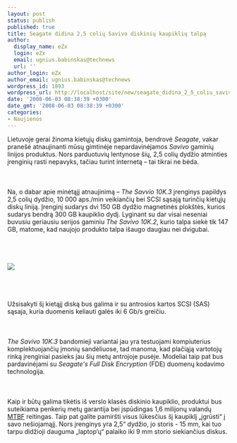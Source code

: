 ```yaml
---
layout: post
status: publish
published: true
title: Seagate didina 2,5 colių Savivo diskinių kaupiklių talpą
author:
  display_name: eZx
  login: eZx
  email: ugnius.babinskas@technews
  url: ''
author_login: eZx
author_email: ugnius.babinskas@technews
wordpress_id: 1893
wordpress_url: http://localhost/site/new/seagate_didina_2_5_coliu_savivo_diskiniu_kaupikliu_talpa/
date: '2008-06-03 08:38:39 +0300'
date_gmt: '2008-06-03 08:38:39 +0300'
categories:
- Naujienos
---
```

<p>Lietuvoje gerai žinoma kietųjų diskų gamintoja, bendrovė <i>Seagate</i>, vakar pranešė atnaujinanti mūsų gimtinėje nepardavinėjamos <i>Savivo</i> gaminių linijos produktus. Nors parduotuvių lentynose šių, 2,5 colių dydžio atminties įrenginių rasti nepavyks, tačiau turint internetą – tai tikrai ne bėda.<br />
<br><br />
<br>Na, o dabar apie minėtąjį atnaujinimą – <i> The Savvio 10K.3</i> įrenginys papildys 2,5 colių dydžio, 10 000 aps./min veikiančių bei SCSI sąsają turinčių kietųjų diskų liniją. Įrenginį sudarys dvi 150 GB dydžio magnetinės plokštės, kurios sudarys bendrą 300 GB kaupiklio dydį. Lyginant su dar visai neseniai buvusiu geriausiu serijos gaminiu <i>The Savivo 10K.2</i>, kurio talpa siekė tik 147 GB, matome, kad naujojo produkto talpa išaugo daugiau nei dvigubai.<br />
<br><br />
<br><br><img src="http://www.technews.lt/upl/Failai/savvio-10k3.jpg"><br><br />
<br><br />
<br> Užsisakyti šį kietąjį diską bus galima ir su antrosios kartos SCSI (SAS) sąsaja, kuria duomenis keliauti galės iki 6 Gb/s greičiu.<br />
<br><br />
<br><i>The Savivo 10K.3</i> bandomieji variantai jau yra testuojami kompiuterius komplektuojančių įmonių sandėliuose, tad manoma, kad plačiąją vartotojų rinką įrenginiai pasieks jau šių metų antrojoje pusėje. Modeliai taip pat bus pardavinėjami su <i>Seagate's Full Disk Encryption</i> (FDE) duomenų kodavimo technologija.<br />
<br><br />
<br>Kaip ir būtų galima tikėtis iš verslo klasės diskinio kaupiklio, produktui bus suteikiama penkerių metų garantija bei įspūdingas 1,6 milijonų valandų <a class="ns" href="http://www.webopedia.com/TERM/M/MTBF.html">MTBF</a> reitingas. Taip pat galite pamiršti visus lūkesčius šį kaupiklį „įgrūsti“ į savo nešiojamąjį. Nors įrenginys yra 2,5“ dydžio, jo storis - 15 mm, kai tuo tarpu didžioji dauguma „laptop‘ų“ palaiko iki 9 mm storio siekiančius diskus.<br />
<br><br />
<br><br />
<br><br />
<br></p>
